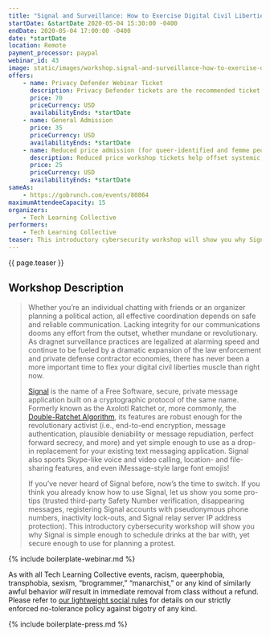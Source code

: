 ```yaml
---
title: "Signal and Surveillance: How to Exercise Digital Civil Liberties in a Surveillance State"
startDate: &startDate 2020-05-04 15:30:00 -0400
endDate: 2020-05-04 17:00:00 -0400
date: *startDate
location: Remote
payment_processor: paypal
webinar_id: 43
image: static/images/workshop.signal-and-surveillance-how-to-exercise-digital-civil-liberties-in-a-surveillance-state.rectangle.jpg
offers:
    - name: Privacy Defender Webinar Ticket
      description: Privacy Defender tickets are the recommended ticket type for those who can afford to help fund the digital security and online privacy advocacy communities with their financial resources, are attending the workshop with the support of their employers or other backers, or have other resources available to them. Purchasing tickets at this level makes it possible for us to offer reduced price tickets to those in need.
      price: 70
      priceCurrency: USD
      availabilityEnds: *startDate
    - name: General Admission
      price: 35
      priceCurrency: USD
      availabilityEnds: *startDate
    - name: Reduced price admission (for queer-identified and femme people)
      description: Reduced price workshop tickets help offset systemic biases prevalent in society and in the technology sector especially.
      price: 25
      priceCurrency: USD
      availabilityEnds: *startDate
sameAs:
    - https://gobrunch.com/events/80864
maximumAttendeeCapacity: 15
organizers:
    - Tech Learning Collective
performers:
    - Tech Learning Collective
teaser: This introductory cybersecurity workshop will show you why Signal, a free, secure, private message app is simple enough to schedule drinks with, yet secure enough to use for planning a protest. As dragnet surveillance practices are legalized at alarming speed, there has never been a more important time to flex your digital civil liberties muscle than right now.
---
```


{{ page.teaser }}

## Workshop Description

> Whether you&rsquo;re an individual chatting with friends or an organizer planning a political action, all effective coordination depends on safe and reliable communication. Lacking integrity for our communications dooms any effort from the outset, whether mundane or revolutionary. As dragnet surveillance practices are legalized at alarming speed and continue to be fueled by a dramatic expansion of the law enforcement and private defense contractor economies, there has never been a more important time to flex your digital civil liberties muscle than right now.
>
> [Signal](https://signal.org/) is the name of a Free Software, secure, private message application built on a cryptographic protocol of the same name. Formerly known as the Axolotl Ratchet or, more commonly, the [Double-Ratchet Algorithm](https://en.wikipedia.org/wiki/Double_Ratchet_Algorithm), its features are robust enough for the revolutionary activist (i.e., end-to-end encryption, message authentication, plausible deniability or message repudiation, perfect forward secrecy, and more) and yet simple enough to use as a drop-in replacement for your existing text messaging application. Signal also sports Skype-like voice and video calling, location- and file-sharing features, and even iMessage-style large font emojis!
>
> If you&rsquo;ve never heard of Signal before, now&rsquo;s the time to switch. If you think you already know how to use Signal, let us show you some pro-tips (trusted third-party Safety Number verification, disappearing messages, registering Signal accounts with pseudonymous phone numbers, inactivity lock-outs, and Signal relay server IP address protection). This introductory cybersecurity workshop will show you why Signal is simple enough to schedule drinks at the bar with, yet secure enough to use for planning a protest. 

{% include boilerplate-webinar.md %}

As with all Tech Learning Collective events, racism, queerphobia, transphobia, sexism, &ldquo;brogrammer,&rdquo; &ldquo;manarchist,&rdquo; or any kind of similarly awful behavior *will* result in immediate removal from class without a refund. Please refer to [our lightweight social rules](https://github.com/AnarchoTechNYC/meta/wiki/Social-rules) for details on our strictly enforced no-tolerance policy against bigotry of any kind.

{% include boilerplate-press.md %}
